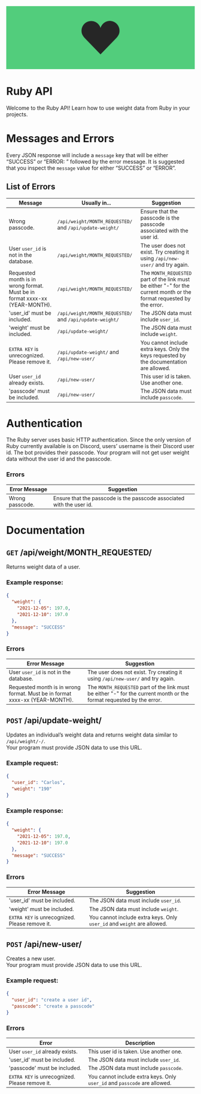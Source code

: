 <img src="./.github/ruby-banner.png">

# Ruby API
Welcome to the Ruby API! Learn how to use weight data from Ruby in your projects.

# Messages and Errors
Every JSON response will include a `message` key that will be either “SUCCESS” or “ERROR: ” followed by the error 
message. It is suggested that you inspect the `message` value for either “SUCCESS” or “ERROR”.

## List of Errors
|Message|Usually in...|Suggestion|
|---|---|---|
|Wrong passcode.|`/api/weight/MONTH_REQUESTED/` and `/api/update-weight/`|Ensure that the passcode is the passcode associated with the user id.|
|User `user_id` is not in the database.|`/api/weight/MONTH_REQUESTED/`| The user does not exist. Try creating it using `/api/new-user/` and try again. |
|Requested month is in wrong format. Must be in format xxxx-xx (YEAR-MONTH).|`/api/weight/MONTH_REQUESTED/`|The `MONTH_REQUESTED` part of the link must be either "-" for the current month or the format requested by the error.|
|'user_id' must be included.|`/api/weight/MONTH_REQUESTED/` and `/api/update-weight/`|The JSON data must include `user_id`.|
|'weight' must be included.|`/api/update-weight/`|The JSON data must include `weight`.|
|`EXTRA KEY` is unrecognized. Please remove it.|`/api/update-weight/` and `/api/new-user/`|You cannot include extra keys. Only the keys requested by the documentation are allowed.|
|User `user_id` already exists.|`/api/new-user/`|This user id is taken. Use another one.|
|'passcode' must be included.|`/api/new-user/`|The JSON data must include `passcode`.|

# Authentication
The Ruby server uses basic HTTP authentication. Since the only version of Ruby currently available is on Discord, users’
username is their Discord user id. The bot provides their passcode. Your program will not get user weight data without the user id and the passcode.

### Errors

|Error Message|Suggestion|
|---|---|
|Wrong passcode.|Ensure that the passcode is the passcode associated with the user id.|

# Documentation
## `GET` /api/weight/MONTH_REQUESTED/
Returns weight data of a user.

### Example response:
```json
{
  "weight": {
    "2021-12-05": 197.0,
    "2021-12-10": 197.0
  },
  "message": "SUCCESS"
}
```

### Errors

|Error Message|Suggestion|
|-----|-----|
|User `user_id` is not in the database.| The user does not exist. Try creating it using `/api/new-user/` and try again. |
|Requested month is in wrong format. Must be in format xxxx-xx (YEAR-MONTH).|The `MONTH_REQUESTED` part of the link must be either "-" for the current month or the format requested by the error.|

## `POST` /api/update-weight/
Updates an individual’s weight data and returns weight data similar to `/api/weight/-/`.
<br>
Your program must provide JSON data to use this URL.

### Example request:
```json
{
  "user_id": "Carlos",
  "weight": "190"
}
```

### Example response:
```json
{
  "weight": {
    "2021-12-05": 197.0,
    "2021-12-10": 197.0
  },
  "message": "SUCCESS"
}
```

### Errors

|Error Message|Suggestion|
|-----|-----|
|'user_id' must be included.|The JSON data must include `user_id`.|
|'weight' must be included.|The JSON data must include `weight`.|
|`EXTRA KEY` is unrecognized. Please remove it.|You cannot include extra keys. Only `user_id` and `weight` are allowed.|

## `POST` /api/new-user/
Creates a new user.<br>
Your program must provide JSON data to use this URL.

### Example request:
```json
{
  "user_id": "create a user id",
  "passcode": "create a passcode"
}
```

### Errors

|Error|Description|
|-----|------|
|User `user_id` already exists.|This user id is taken. Use another one.|
|'user_id' must be included.|The JSON data must include `user_id`.|
|'passcode' must be included.|The JSON data must include `passcode`.|
|`EXTRA KEY` is unrecognized. Please remove it.|You cannot include extra keys. Only `user_id` and `passcode` are allowed.|